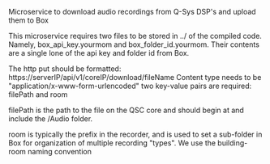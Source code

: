 Microservice to download audio recordings from Q-Sys DSP's and upload them to Box

This microservice requires two files to be stored in ../ of the compiled code.  Namely, box_api_key.yourmom and box_folder_id.yourmom.  Their contents are a single lone of the api key and folder id from Box.

The http put should be formatted: https://serverIP/api/v1/coreIP/download/fileName
Content type needs to be "application/x-www-form-urlencoded"
two key-value pairs are required: filePath and room

filePath is the path to the file on the QSC core and should begin at and include the /Audio folder.

room is typically the prefix in the recorder, and is used to set a sub-folder in Box for organization of multiple recording "types".  We use the building-room naming convention
